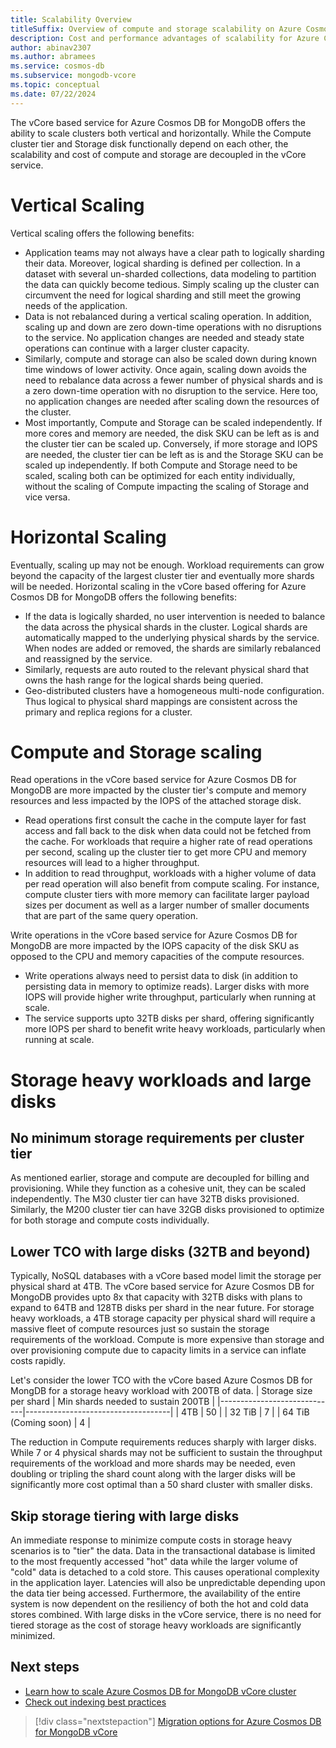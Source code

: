 ```yaml
---
title: Scalability Overview
titleSuffix: Overview of compute and storage scalability on Azure Cosmos DB for MongoDB vCore
description: Cost and performance advantages of scalability for Azure Cosmos DB for MongoDB vCore
author: abinav2307
ms.author: abramees
ms.service: cosmos-db
ms.subservice: mongodb-vcore
ms.topic: conceptual
ms.date: 07/22/2024
---
```


The vCore based service for Azure Cosmos DB for MongoDB offers the ability to scale clusters both vertical and horizontally. While the Compute cluster tier and Storage disk functionally depend on each other, the scalability and cost of compute and storage are decoupled in the vCore service.

# Vertical Scaling
Vertical scaling offers the following benefits:
- Application teams may not always have a clear path to logically sharding their data. Moreover, logical sharding is defined per collection. In a dataset with several un-sharded collections, data modeling to partition the data can quickly become tedious. Simply scaling up the cluster can circumvent the need for logical sharding and still meet the growing needs of the application.
- Data is not rebalanced during a vertical scaling operation. In addition, scaling up and down are zero down-time operations with no disruptions to the service. No application changes are needed and steady state operations can continue with a larger cluster capacity.
- Similarly, compute and storage can also be scaled down during known time windows of lower activity. Once again, scaling down avoids the need to rebalance data across a fewer number of physical shards and is a zero down-time operation with no disruption to the service. Here too, no application changes are needed after scaling down the resources of the cluster.
- Most importantly, Compute and Storage can be scaled independently. If more cores and memory are needed, the disk SKU can be left as is and the cluster tier can be scaled up. Conversely, if more storage and IOPS are needed, the cluster tier can be left as is and the Storage SKU can be scaled up independently. If both Compute and Storage need to be scaled, scaling both can be optimized for each entity individually, without the scaling of Compute impacting the scaling of Storage and vice versa.


# Horizontal Scaling
Eventually, scaling up may not be enough. Workload requirements can grow beyond the capacity of the largest cluster tier and eventually more shards will be needed. Horizontal scaling in the vCore based offering for Azure Cosmos DB for MongoDB offers the following benefits:
- If the data is logically sharded, no user intervention is needed to balance the data across the physical shards in the cluster. Logical shards are automatically mapped to the underlying physical shards by the service. When nodes are added or removed, the shards are similarly rebalanced and reassigned by the service.
- Similarly, requests are auto routed to the relevant physical shard that owns the hash range for the logical shards being queried.
- Geo-distributed clusters have a homogeneous multi-node configuration. Thus logical to physical shard mappings are consistent across the primary and replica regions for a cluster.


# Compute and Storage scaling
Read operations in the vCore based service for Azure Cosmos DB for MongoDB are more impacted by the cluster tier's compute and memory resources and less impacted by the IOPS of the attached storage disk. 
- Read operations first consult the cache in the compute layer for fast access and fall back to the disk when data could not be fetched from the cache. For workloads that require a higher rate of read operations per second, scaling up the cluster tier to get more CPU and memory resources will lead to a higher throughput.
- In addition to read throughput, workloads with a higher volume of data per read operation will also benefit from compute scaling. For instance, compute cluster tiers with more memory can facilitate 
 larger payload sizes per document as well as a larger number of smaller documents that are part of the same query operation.

Write operations in the vCore based service for Azure Cosmos DB for MongoDB are more impacted by the IOPS capacity of the disk SKU as opposed to the CPU and memory capacities of the compute resources.
- Write operations always need to persist data to disk (in addition to persisting data in memory to optimize reads). Larger disks with more IOPS will provide higher write throughput, particularly when running at scale.
- The service supports upto 32TB disks per shard, offering significantly more IOPS per shard to benefit write heavy workloads, particularly when running at scale.


# Storage heavy workloads and large disks
## No minimum storage requirements per cluster tier
As mentioned earlier, storage and compute are decoupled for billing and provisioning. While they function as a cohesive unit, they can be scaled independently. The M30 cluster tier can have 32TB disks provisioned. Similarly, the M200 cluster tier can have 32GB disks provisioned to optimize for both storage and compute costs individually. 

## Lower TCO with large disks (32TB and beyond)
Typically, NoSQL databases with a vCore based model limit the storage per physical shard at 4TB. The vCore based service for Azure Cosmos DB for MongoDB provides upto 8x that capacity with 32TB disks with plans to expand to 64TB and 128TB disks per shard in the near future. For storage heavy workloads, a 4TB storage capacity per physical shard will require a massive fleet of compute resources just so sustain the storage requirements of the workload. Compute is more expensive than storage and over provisioning compute due to capacity limits in a service can inflate costs rapidly. 

Let's consider the lower TCO with the vCore based Azure Cosmos DB for MongDB for a storage heavy workload with 200TB of data. 
| Storage size per shard      | Min shards needed to sustain 200TB | 
|-----------------------------|------------------------------------|
| 4TB                         | 50                                 | 
| 32 TiB                      | 7                                  | 
| 64 TiB (Coming soon)        | 4                                  | 

The reduction in Compute requirements reduces sharply with larger disks. While 7 or 4 physical shards may not be sufficient to sustain the throughput requirements of the workload and more shards may be needed, even doubling or tripling the shard count along with the larger disks will be significantly more cost optimal than a 50 shard cluster with smaller disks.

## Skip storage tiering with large disks
An immediate response to minimize compute costs in storage heavy scenarios is to "tier" the data. Data in the transactional database is limited to the most frequently accessed "hot" data while the larger volume of "cold" data is detached to a cold store. This causes operational complexity in the application layer. Latencies will also be unpredictable depending upon the data tier being accessed. Furthermore, the availability of the entire system is now dependent on the resiliency of both the hot and cold data stores combined. With large disks in the vCore service, there is no need for tiered storage as the cost of storage heavy workloads are significantly minimized.

## Next steps
- [Learn how to scale Azure Cosmos DB for MongoDB vCore cluster](./how-to-scale-cluster.md)
- [Check out indexing best practices](./how-to-create-indexes.md)

> [!div class="nextstepaction"]
> [Migration options for Azure Cosmos DB for MongoDB vCore](migration-options.md)

